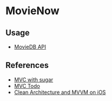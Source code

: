 # MovieNow

## Usage

* [MovieDB API](https://developers.themoviedb.org/3)

## References

* [MVC with sugar](https://github.com/insidegui/mvcwithsugar)
* [MVC Todo](https://github.com/davedelong/MVCTodo)
* [Clean Architecture and MVVM on iOS](https://tech.olx.com/clean-architecture-and-mvvm-on-ios-c9d167d9f5b3)
